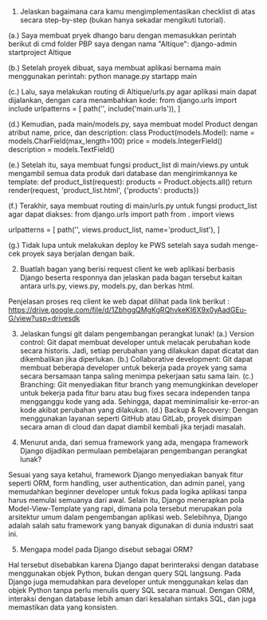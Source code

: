 1. Jelaskan bagaimana cara kamu mengimplementasikan checklist di atas secara step-by-step (bukan hanya sekadar mengikuti tutorial).

(a.) Saya membuat pryek dhango baru dengan memasukkan perintah berikut di cmd folder PBP saya dengan nama "Altique": 
django-admin startproject Altique

(b.) Setelah proyek dibuat, saya membuat aplikasi bernama main menggunakan perintah:
python manage.py startapp main

(c.) Lalu, saya melakukan routing di Altique/urls.py agar aplikasi main dapat dijalankan, dengan cara menambahkan kode:
from django.urls import include
urlpatterns = [
    path('', include('main.urls')),
]

(d.) Kemudian, pada main/models.py, saya membuat model Product dengan atribut name, price, dan description:
class Product(models.Model):
    name = models.CharField(max_length=100)
    price = models.IntegerField()
    description = models.TextField()

(e.) Setelah itu, saya membuat fungsi product_list di main/views.py untuk mengambil semua data produk dari database dan mengirimkannya ke template:
def product_list(request):
    products = Product.objects.all()
    return render(request, 'product_list.html', {'products': products})

(f.) Terakhir, saya membuat routing di main/urls.py untuk fungsi product_list agar dapat diakses:
from django.urls import path
from . import views

urlpatterns = [
    path('', views.product_list, name='product_list'),
]

(g.) Tidak lupa untuk melakukan deploy ke PWS setelah saya sudah menge-cek proyek saya berjalan dengan baik.

2. Buatlah bagan yang berisi request client ke web aplikasi berbasis Django beserta responnya dan jelaskan pada bagan tersebut kaitan antara urls.py, views.py, models.py, dan berkas html.

Penjelasan proses req client ke web dapat dilihat pada link berikut :
https://drive.google.com/file/d/1ZbhggQMgKgRQhvkeKI6X9x0yAadGEu-G/view?usp=drivesdk

3. Jelaskan fungsi git dalam pengembangan perangkat lunak!
(a.) Version control: Git dapat membuat developer untuk melacak perubahan kode secara historis. Jadi, setiap perubahan yang dilakukan dapat dicatat dan dikembalikan jika diperlukan.
(b.) Collaborative development: Git dapat membuat beberapa developer untuk bekerja pada proyek yang sama secara bersamaan tanpa saling menimpa pekerjaan satu sama lain. 
(c.) Branching: Git menyediakan fitur branch yang memungkinkan developer untuk bekerja pada fitur baru atau bug fixes secara independen tanpa mengganggu kode yang ada. Sehingga, dapat meminimalisir ke-error-an kode akibat perubahan yang dilakukan.
(d.) Backup & Recovery: Dengan menggunakan layanan seperti GitHub atau GitLab, proyek disimpan secara aman di cloud dan dapat diambil kembali jika terjadi masalah.

4.  Menurut anda, dari semua framework yang ada, mengapa framework Django dijadikan permulaan pembelajaran pengembangan perangkat lunak?

Sesuai yang saya ketahui, framework Django menyediakan banyak fitur seperti ORM, form handling, user authentication, dan admin panel, yang memudahkan beginner developer untuk fokus pada logika aplikasi tanpa harus memulai semuanya dari awal. Selain itu, Django menerapkan pola Model-View-Template yang rapi, dimana pola tersebut merupakan pola arsitektur umum dalam pengembangan aplikasi web. Selebihnya, Django adalah salah satu framework yang banyak digunakan di dunia industri saat ini.

5. Mengapa model pada Django disebut sebagai ORM?

Hal tersebut disebabkan karena Django dapat berinteraksi dengan database menggunakan objek Python, bukan dengan query SQL langsung. Pada Django juga memudahkan para developer untuk menggunakan kelas dan objek Python tanpa perlu menulis query SQL secara manual. Dengan ORM, interaksi dengan database lebih aman dari kesalahan sintaks SQL, dan juga memastikan data yang konsisten.